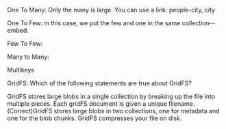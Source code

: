 



One To Many: Only the many is large. You can use a link: people-city, city

One To Few: in this case, we put the few and one in the same collection--embed.

Few To Few:


Many to Many:


Multikeys







GridFS:
Which of the following statements are true about GridFS?

GridFS stores large blobs in a single collection by breaking up the file into multiple pieces.
Each gridFS document is given a unique filename.
(Correct)GridFS stores large blobs in two collections, one for metadata and one for the blob chunks.
GridFS compresses your file on disk.
